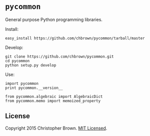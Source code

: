 # `pycommon`

General purpose Python programming libraries.

Install:

    easy_install https://github.com/chbrown/pycommon/tarball/master

Develop:

    git clone https://github.com/chbrown/pycommon.git
    cd pycommon
    python setup.py develop

Use:

    import pycommon
    print pycommon.__version__

    from pycommon.algebraic import AlgebraicDict
    from pycommon.memo import memoized_property


## License

Copyright 2015 Christopher Brown. [MIT Licensed](http://chbrown.github.io/licenses/MIT/#2015).
